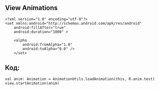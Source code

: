 ## View Animations

    <?xml version="1.0" encoding="utf-8"?>
    <set xmlns:android="http://schemas.android.com/apk/res/android"
        android:fillAfter="true"
        android:duration="1000" >
        
        <alpha
            android:fromAlpha="1.0"
            android:toAlpha="0.0" />
        </set>

## Код:

    val anim: Animation = AnimationUtils.loadAnimation(this, R.anim.test)
    view.startAnimation(anim)